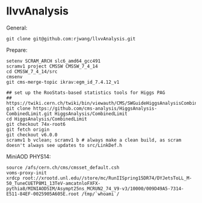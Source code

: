 llvvAnalysis
==============

General:

	git clone git@github.com:rjwang/llvvAnalysis.git


Prepare:

	setenv SCRAM_ARCH slc6_amd64_gcc491
	scramv1 project CMSSW CMSSW_7_4_14
	cd CMSSW_7_4_14/src
	cmsenv
	git cms-merge-topic ikrav:egm_id_7.4.12_v1

	## set up the RooStats-based statistics tools for Higgs PAG
	## https://twiki.cern.ch/twiki/bin/viewauth/CMS/SWGuideHiggsAnalysisCombinedLimit
	git clone https://github.com/cms-analysis/HiggsAnalysis-CombinedLimit.git HiggsAnalysis/CombinedLimit
	cd HiggsAnalysis/CombinedLimit
	git checkout 74x-root6
	git fetch origin
	git checkout v6.0.0
	scramv1 b vclean; scramv1 b # always make a clean build, as scram doesn't always see updates to src/LinkDef.h

MiniAOD PHYS14:

	source /afs/cern.ch/cms/cmsset_default.csh
	voms-proxy-init
	xrdcp root://xrootd.unl.edu//store/mc/RunIISpring15DR74/DYJetsToLL_M-50_TuneCUETP8M1_13TeV-amcatnloFXFX-pythia8/MINIAODSIM/Asympt25ns_MCRUN2_74_V9-v3/10000/009D49A5-7314-E511-84EF-0025905A605E.root /tmp/`whoami`/
